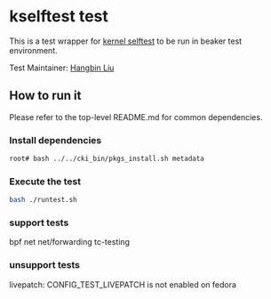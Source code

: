 # kselftest test
This is a test wrapper for [kernel selftest](https://github.com/torvalds/linux/tree/master/tools/testing/selftests) to be run in beaker test environment.

Test Maintainer: [Hangbin Liu](mailto:haliu@redhat.com)

## How to run it
Please refer to the top-level README.md for common dependencies.

### Install dependencies
```bash
root# bash ../../cki_bin/pkgs_install.sh metadata
```

### Execute the test
```bash
bash ./runtest.sh
```

### support tests
bpf
net
net/forwarding
tc-testing

### unsupport tests
livepatch: CONFIG_TEST_LIVEPATCH is not enabled on fedora
